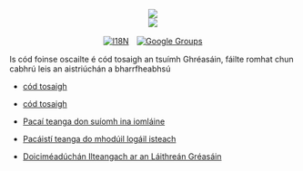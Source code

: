 <p align="center"><a href="https://xxai.art"><img src="https://cdn.jsdelivr.net/gh/xxai-art/doc/logo.svg"/></a><br/><a href="https://xxai.art"><img src="https://cdn.jsdelivr.net/gh/xxai-art/doc/xxai.svg"/></a></p><p align="center"><a href="https://github.com/xxai-art/doc#readme"><img alt="I18N" src="https://cdn.jsdelivr.net/gh/wactax/img/t.svg"/></a>　<a href="https://groups.google.com/u/0/g/xxai-art"><img alt="Google Groups" src="https://cdn.jsdelivr.net/gh/wactax/img/g-groups.svg"/></a></p>

Is cód foinse oscailte é cód tosaigh an tsuímh Ghréasáin, fáilte romhat chun cabhrú leis an aistriúchán a bharrfheabhsú

* [cód tosaigh](https://github.com/xxai-art/web)

* [cód tosaigh](https://github.com/xxai-art/web)
* [Pacaí teanga don suíomh ina iomláine](https://github.com/xxai-art/web/tree/main/i18n)
* [Pacáistí teanga do mhodúil logáil isteach](https://github.com/wacpkg/user/tree/main/ui.i18n)
* [Doiciméadúchán Ilteangach ar an Láithreán Gréasáin](https://github.com/xxai-doc)
